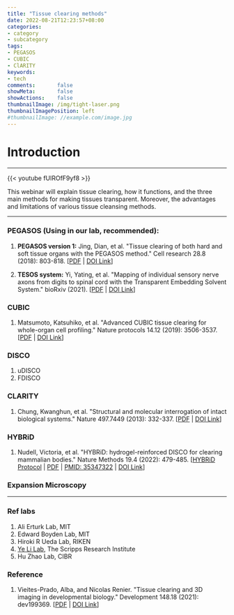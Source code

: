 ```yaml
---
title: "Tissue clearing methods"
date: 2022-08-21T12:23:57+08:00
categories:
- category
- subcategory
tags:
- PEGASOS
- CUBIC
- ClARITY
keywords:
- tech
comments:       false
showMeta:       false
showActions:    false
thumbnailImage: /img/tight-laser.png
thumbnailImagePosition: left
#thumbnailImage: //example.com/image.jpg
---
```



# Introduction

---
{{< youtube fUlROfF9yf8 >}}

This webinar will explain tissue clearing, how it functions, and the three main methods for making tissues transparent. Moreover, the advantages and limitations of various tissue cleansing methods.

---

### PEGASOS (Using in our lab, recommended):
1. **PEGASOS version 1:** Jing, Dian, et al. "Tissue clearing of both hard and soft tissue organs with the PEGASOS method." Cell research 28.8 (2018): 803-818. [[PDF](https://pkueducn-my.sharepoint.com/:b:/g/personal/lijun0705_pku_edu_cn/EcRC9PmbyA9BrlgLKSaS3bIB9E8yuXrCHZV1DNa0FvrtzA?e=cCFpYf) |  [DOI Link](https://doi.org/10.1038/s41422-018-0049-z)]

2. **TESOS system:** Yi, Yating, et al. "Mapping of individual sensory nerve axons from digits to spinal cord with the Transparent Embedding Solvent System." bioRxiv (2021).
[[PDF](https://pkueducn-my.sharepoint.com/:b:/g/personal/lijun0705_pku_edu_cn/ERb89_2_XC1PsTprUqvJW-4By5iukXykpOZSn9FGqHin0g?e=ZFJwNs) |  [DOI Link](https://doi.org/10.1101/2021.11.13.467610)]

### **CUBIC** 
1. Matsumoto, Katsuhiko, et al. "Advanced CUBIC tissue clearing for whole-organ cell profiling." Nature protocols 14.12 (2019): 3506-3537. [[PDF](https://pkueducn-my.sharepoint.com/:b:/g/personal/lijun0705_pku_edu_cn/EWJ98QI4jH9EilElkpcsP_YBHCZWy2BbVRPylE8RaoM48w?e=1hmNwM) | [DOI Link](https://doi.org/10.1038/s41596-019-0240-9)] 


### **DISCO**
1. uDISCO
2. FDISCO


### **CLARITY**
1. Chung, Kwanghun, et al. "Structural and molecular interrogation of intact biological systems." Nature 497.7449 (2013): 332-337.
[[PDF](https://pkueducn-my.sharepoint.com/:b:/g/personal/lijun0705_pku_edu_cn/EeRWa1y-2KRAkXVZSb9BWCEBxPE4tILssQiVjyazDavKYw?e=Zz1x8K) | [DOI Link](https://doi.org/10.1038/nature12107)] 

### **HYBRiD**
1. Nudell, Victoria, et al. "HYBRiD: hydrogel-reinforced DISCO for clearing mammalian bodies." Nature Methods 19.4 (2022): 479-485. [[HYBRiD Protocol](https://pkueducn-my.sharepoint.com/:b:/g/personal/lijun0705_pku_edu_cn/Ebg4JFincUFEuKS9YgpUKPMBzZK74iKDo1ZKjsGY7h-YvA?e=metnlq) |  [PDF](https://pkueducn-my.sharepoint.com/:b:/g/personal/lijun0705_pku_edu_cn/Ebq6ijWvJd5JvViypRDJ_MEBIDvp5nk4LBZKgMUlrut8Eg?e=IkTZVR) | [PMID: 35347322](https://pubmed.ncbi.nlm.nih.gov/35347322/) | [DOI Link](https://doi.org/10.1038/s41592-022-01427-0)] 


### Expansion Microscopy



---
### **Ref labs**
1. Ali Erturk Lab, MIT
2. Edward Boyden Lab, MIT
3. Hiroki R Ueda Lab, RIKEN
4. [Ye Li Lab](https://www.ye-lab.org/team), The Scripps Research Institute
5. Hu Zhao Lab, CIBR


### Reference
1. Vieites-Prado, Alba, and Nicolas Renier. "Tissue clearing and 3D imaging in developmental biology." Development 148.18 (2021): dev199369. [[PDF](https://pkueducn-my.sharepoint.com/:b:/g/personal/lijun0705_pku_edu_cn/EXtq7XqWdAVGooPpTW88xVIB1XXXNMJYIeGLrT8l9AUt-w?e=UV26jB) | [DOI Link](https://doi.org/10.1242/dev.199369)]